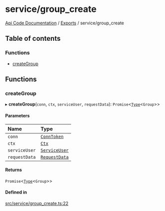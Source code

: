 # service/group\_create
 
[Api Code Documentation](../README.md) / [Exports](../modules.md) / service/group\_create

## Table of contents

### Functions

- [createGroup](service_group_create.md#creategroup)

## Functions

### createGroup

▸ **createGroup**(`conn`, `ctx`, `serviceUser`, `requestData`): `Promise`\<[`Type`](result.md#type)\<`Group`\>\>

#### Parameters

| Name | Type |
| :------ | :------ |
| `conn` | [`ConnToken`](service_conn.md#conntoken) |
| `ctx` | [`Ctx`](../interfaces/lib_ctx.Ctx.md) |
| `serviceUser` | [`ServiceUser`](../interfaces/service_domain_organization_service_user.ServiceUser.md) |
| `requestData` | [`RequestData`](../interfaces/service_domain_organization_group_create.RequestData.md) |

#### Returns

`Promise`\<[`Type`](result.md#type)\<`Group`\>\>

#### Defined in

[src/service/group_create.ts:22](https://github.com/openkfw/TruBudget/blob/086d599/api/src/service/group_create.ts#L22)

